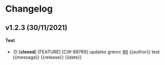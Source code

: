 # Changelog

## v1.2.3 (30/11/2021)

#### Test

- :D [**closed**] [FEATURE] [CW-89789] updates grenrc [#6](https://github.com/erbalo/leetcode-problems/pull/6) {{author}} test {{message}} {{release}} {{date}}
